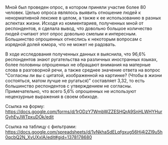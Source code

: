 Мной был проведен опрос, в котором приняли участие более 80 человек. Целью опроса являлось выявить отношение людей к ненормативной лексике в целом, а также к ее использованию в разных аспектах жизни. Исходя из комментариев, полученных мной от респондентов, я сделала вывод, что довольно большое количество людей считают этот опрос довольно смелым и интересным. Большинство опрошенных отнеслись к некоторым вопросам с изрядной долей юмора, что не может не радовать.

В ходе исследования полученных данных я выяснила, что 96,6% респондентов знают ругательства на различных иностранных языках, более половины опрошенных не обращают внимания на матерные слова в разговорной речи, а также среднее значение ответа на вопрос "Согласны ли вы с цитатой, изображенной на картинке? (Чтобы в жизни состояться, матом лучше не ругаться)" составляет 3,32, то есть большинство респондентов с утверждением не согласны. Примечательно, что всего 5,6% опрошенных не используют нецензурные выражения в своем обиходе.

Ссылка на форму: https://docs.google.com/forms/d/1rODzY7WmbWZZESHQrA9SnHLWHYHurGyhEyJWTpxuDOk/edit 

Ссылка на таблицу с фильтрами: https://docs.google.com/spreadsheets/d/1vNkhaSdELqfgxug56Hj4j2ZI9u5h0qcbQ2N_XvUXxIA/edit#gid=1378178680

